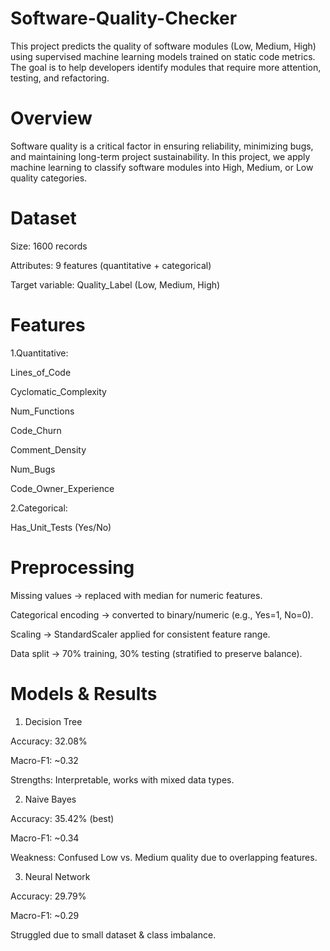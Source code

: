 # Software-Quality-Checker
This project predicts the quality of software modules (Low, Medium, High) using supervised machine learning models trained on static code metrics. The goal is to help developers identify modules that require more attention, testing, and refactoring.

# Overview
Software quality is a critical factor in ensuring reliability, minimizing bugs, and maintaining long-term project sustainability. In this project, we apply machine learning to classify software modules into High, Medium, or Low quality categories.

# Dataset
Size: 1600 records

Attributes: 9 features (quantitative + categorical)

Target variable: Quality_Label (Low, Medium, High)

# Features

1.Quantitative:

Lines_of_Code

Cyclomatic_Complexity

Num_Functions

Code_Churn

Comment_Density

Num_Bugs

Code_Owner_Experience

2.Categorical:

Has_Unit_Tests (Yes/No)

# Preprocessing

Missing values → replaced with median for numeric features.

Categorical encoding → converted to binary/numeric (e.g., Yes=1, No=0).

Scaling → StandardScaler applied for consistent feature range.

Data split → 70% training, 30% testing (stratified to preserve balance).

# Models & Results
1. Decision Tree 

Accuracy: 32.08%

Macro-F1: ~0.32

Strengths: Interpretable, works with mixed data types.

2. Naive Bayes 

Accuracy: 35.42% (best)

Macro-F1: ~0.34

Weakness: Confused Low vs. Medium quality due to overlapping features.

3. Neural Network 

Accuracy: 29.79%

Macro-F1: ~0.29

Struggled due to small dataset & class imbalance.


